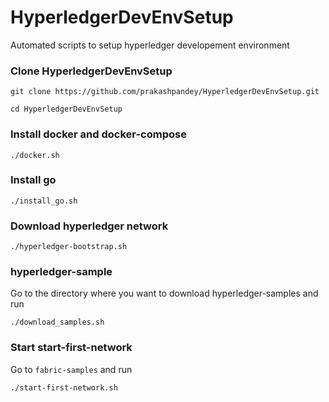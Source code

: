 # HyperledgerDevEnvSetup

Automated scripts to setup hyperledger developement environment 

### Clone HyperledgerDevEnvSetup

`git clone https://github.com/prakashpandey/HyperledgerDevEnvSetup.git`

`cd HyperledgerDevEnvSetup`

### Install docker and docker-compose
`./docker.sh`

### Install go

`./install_go.sh`

### Download hyperledger network

`./hyperledger-bootstrap.sh`

### hyperledger-sample 

Go to the directory where you want to download hyperledger-samples and run 

`./download_samples.sh`

### Start start-first-network

Go to `fabric-samples` and run

`./start-first-network.sh`
